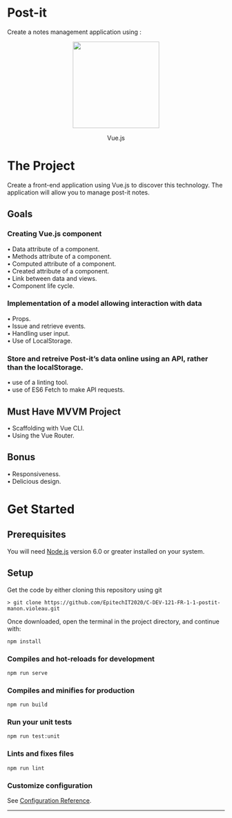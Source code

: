 # Post-it
Create a notes management application using :

<p align="center"><a href="https://vuejs.org/" target="_blank"><img src="https://vuejs.org/images/logo.svg" width="200"></a></p>

<p align="center">
Vue.js</a>
</p>

# The Project

Create a front-end application using Vue.js to discover this technology. 
The application will allow you to manage post-it notes. 

## Goals


### Creating Vue.js component 

• Data attribute of a component.  
• Methods attribute of a component.   
• Computed attribute of a component.  
• Created attribute of a component.  
• Link between data and views.  
• Component life cycle.  

### Implementation of a model allowing interaction with data 

• Props.  
• Issue and retrieve events.  
• Handling user input.  
• Use of LocalStorage.  

### Store and retreive Post-it’s data online using an API, rather than the localStorage.

• use of a linting tool.  
• use of ES6 Fetch to make API requests.  


## Must Have MVVM Project

• Scaffolding with Vue CLI.  
• Using the Vue Router.   

## Bonus

• Responsiveness.  
• Delicious design.  

# Get Started

## Prerequisites
You will need [Node.js](https://nodejs.org) version 6.0 or greater installed on your system.

## Setup

Get the code by either cloning this repository using git

    > git clone https://github.com/EpitechIT2020/C-DEV-121-FR-1-1-postit-manon.violeau.git  

Once downloaded, open the terminal in the project directory, and continue with:

```
npm install
```

### Compiles and hot-reloads for development
```
npm run serve
```

### Compiles and minifies for production
```
npm run build
```

### Run your unit tests
```
npm run test:unit
```

### Lints and fixes files
```
npm run lint
```

### Customize configuration
See [Configuration Reference](https://cli.vuejs.org/config/).


----------
